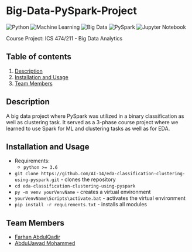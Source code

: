 # Big-Data-PySpark-Project
![Python](https://img.shields.io/badge/-Python-black?style=flat&logo=python)
![Machine Learning](https://img.shields.io/badge/-Machine%20Learning-566be8?style=flat)
![Big Data](https://img.shields.io/badge/-Big%20Data-yellow?style=flat)
![PySpark](https://img.shields.io/badge/-PySpark-darkgreen?style=flat)
![Jupyter Notebook](https://img.shields.io/badge/-Jupyter%20Notebook-black?style=flat&logo=jupyter)
  
Course Project: ICS 474/211 - Big Data Analytics
 
## Table of contents
1. [Description](#description)
2. [Installation and Usage](#installation-usage)
3. [Team Members](#team-members)

## Description <a name="description"></a>
A big data project where PySpark was utilized in a binary classification as well as clustering task. It served as a 3-phase course project where we learned to use Spark for ML and clustering tasks as well as for EDA.
 
## Installation and Usage <a name="installation-usage"></a>
- Requirements:
  - `python >= 3.6`
- `git clone https://github.com/AI-14/eda-classification-clustering-using-pyspark.git` - clones the repository
- `cd eda-classification-clustering-using-pyspark`
- `py -m venv yourVenvName` - creates a virtual environment
- `yourVenvName\Scripts\activate.bat` - activates the virtual environment
- `pip install -r requirements.txt` - installs all modules

## Team Members <a name="team-members"></a>
- [Farhan AbdulQadir](https://github.com/Vegeterian)
- [AbdulJawad Mohammed](https://github.com/abbaddon1001)
   
 
  
